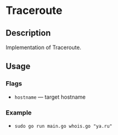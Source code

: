 # Traceroute

## Description
Implementation of Traceroute.

## Usage
### Flags
* `hostname` — target hostname

### Example
* `sudo go run main.go whois.go "ya.ru"`

